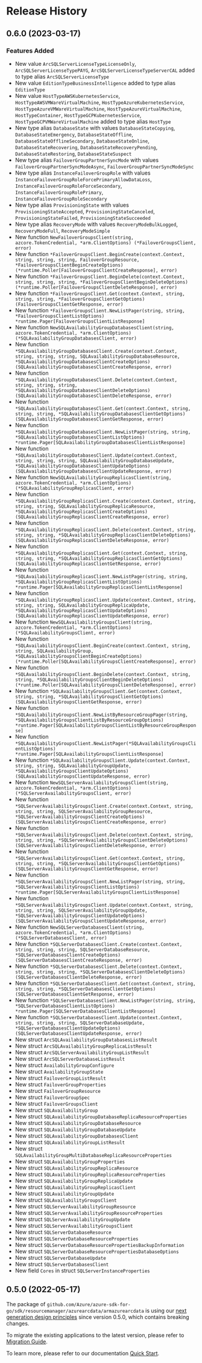 # Release History

## 0.6.0 (2023-03-17)
### Features Added

- New value `ArcSQLServerLicenseTypeLicenseOnly`, `ArcSQLServerLicenseTypePAYG`, `ArcSQLServerLicenseTypeServerCAL` added to type alias `ArcSQLServerLicenseType`
- New value `EditionTypeBusinessIntelligence` added to type alias `EditionType`
- New value `HostTypeAWSKubernetesService`, `HostTypeAWSVMWareVirtualMachine`, `HostTypeAzureKubernetesService`, `HostTypeAzureVMWareVirtualMachine`, `HostTypeAzureVirtualMachine`, `HostTypeContainer`, `HostTypeGCPKubernetesService`, `HostTypeGCPVMWareVirtualMachine` added to type alias `HostType`
- New type alias `DatabaseState` with values `DatabaseStateCopying`, `DatabaseStateEmergency`, `DatabaseStateOffline`, `DatabaseStateOfflineSecondary`, `DatabaseStateOnline`, `DatabaseStateRecovering`, `DatabaseStateRecoveryPending`, `DatabaseStateRestoring`, `DatabaseStateSuspect`
- New type alias `FailoverGroupPartnerSyncMode` with values `FailoverGroupPartnerSyncModeAsync`, `FailoverGroupPartnerSyncModeSync`
- New type alias `InstanceFailoverGroupRole` with values `InstanceFailoverGroupRoleForcePrimaryAllowDataLoss`, `InstanceFailoverGroupRoleForceSecondary`, `InstanceFailoverGroupRolePrimary`, `InstanceFailoverGroupRoleSecondary`
- New type alias `ProvisioningState` with values `ProvisioningStateAccepted`, `ProvisioningStateCanceled`, `ProvisioningStateFailed`, `ProvisioningStateSucceeded`
- New type alias `RecoveryMode` with values `RecoveryModeBulkLogged`, `RecoveryModeFull`, `RecoveryModeSimple`
- New function `NewFailoverGroupsClient(string, azcore.TokenCredential, *arm.ClientOptions) (*FailoverGroupsClient, error)`
- New function `*FailoverGroupsClient.BeginCreate(context.Context, string, string, string, FailoverGroupResource, *FailoverGroupsClientBeginCreateOptions) (*runtime.Poller[FailoverGroupsClientCreateResponse], error)`
- New function `*FailoverGroupsClient.BeginDelete(context.Context, string, string, string, *FailoverGroupsClientBeginDeleteOptions) (*runtime.Poller[FailoverGroupsClientDeleteResponse], error)`
- New function `*FailoverGroupsClient.Get(context.Context, string, string, string, *FailoverGroupsClientGetOptions) (FailoverGroupsClientGetResponse, error)`
- New function `*FailoverGroupsClient.NewListPager(string, string, *FailoverGroupsClientListOptions) *runtime.Pager[FailoverGroupsClientListResponse]`
- New function `NewSQLAvailabilityGroupDatabasesClient(string, azcore.TokenCredential, *arm.ClientOptions) (*SQLAvailabilityGroupDatabasesClient, error)`
- New function `*SQLAvailabilityGroupDatabasesClient.Create(context.Context, string, string, string, SQLAvailabilityGroupDatabaseResource, *SQLAvailabilityGroupDatabasesClientCreateOptions) (SQLAvailabilityGroupDatabasesClientCreateResponse, error)`
- New function `*SQLAvailabilityGroupDatabasesClient.Delete(context.Context, string, string, string, *SQLAvailabilityGroupDatabasesClientDeleteOptions) (SQLAvailabilityGroupDatabasesClientDeleteResponse, error)`
- New function `*SQLAvailabilityGroupDatabasesClient.Get(context.Context, string, string, string, *SQLAvailabilityGroupDatabasesClientGetOptions) (SQLAvailabilityGroupDatabasesClientGetResponse, error)`
- New function `*SQLAvailabilityGroupDatabasesClient.NewListPager(string, string, *SQLAvailabilityGroupDatabasesClientListOptions) *runtime.Pager[SQLAvailabilityGroupDatabasesClientListResponse]`
- New function `*SQLAvailabilityGroupDatabasesClient.Update(context.Context, string, string, string, SQLAvailabilityGroupDatabaseUpdate, *SQLAvailabilityGroupDatabasesClientUpdateOptions) (SQLAvailabilityGroupDatabasesClientUpdateResponse, error)`
- New function `NewSQLAvailabilityGroupReplicasClient(string, azcore.TokenCredential, *arm.ClientOptions) (*SQLAvailabilityGroupReplicasClient, error)`
- New function `*SQLAvailabilityGroupReplicasClient.Create(context.Context, string, string, string, SQLAvailabilityGroupReplicaResource, *SQLAvailabilityGroupReplicasClientCreateOptions) (SQLAvailabilityGroupReplicasClientCreateResponse, error)`
- New function `*SQLAvailabilityGroupReplicasClient.Delete(context.Context, string, string, string, *SQLAvailabilityGroupReplicasClientDeleteOptions) (SQLAvailabilityGroupReplicasClientDeleteResponse, error)`
- New function `*SQLAvailabilityGroupReplicasClient.Get(context.Context, string, string, string, *SQLAvailabilityGroupReplicasClientGetOptions) (SQLAvailabilityGroupReplicasClientGetResponse, error)`
- New function `*SQLAvailabilityGroupReplicasClient.NewListPager(string, string, *SQLAvailabilityGroupReplicasClientListOptions) *runtime.Pager[SQLAvailabilityGroupReplicasClientListResponse]`
- New function `*SQLAvailabilityGroupReplicasClient.Update(context.Context, string, string, string, SQLAvailabilityGroupReplicaUpdate, *SQLAvailabilityGroupReplicasClientUpdateOptions) (SQLAvailabilityGroupReplicasClientUpdateResponse, error)`
- New function `NewSQLAvailabilityGroupsClient(string, azcore.TokenCredential, *arm.ClientOptions) (*SQLAvailabilityGroupsClient, error)`
- New function `*SQLAvailabilityGroupsClient.BeginCreate(context.Context, string, string, SQLAvailabilityGroup, *SQLAvailabilityGroupsClientBeginCreateOptions) (*runtime.Poller[SQLAvailabilityGroupsClientCreateResponse], error)`
- New function `*SQLAvailabilityGroupsClient.BeginDelete(context.Context, string, string, *SQLAvailabilityGroupsClientBeginDeleteOptions) (*runtime.Poller[SQLAvailabilityGroupsClientDeleteResponse], error)`
- New function `*SQLAvailabilityGroupsClient.Get(context.Context, string, string, *SQLAvailabilityGroupsClientGetOptions) (SQLAvailabilityGroupsClientGetResponse, error)`
- New function `*SQLAvailabilityGroupsClient.NewListByResourceGroupPager(string, *SQLAvailabilityGroupsClientListByResourceGroupOptions) *runtime.Pager[SQLAvailabilityGroupsClientListByResourceGroupResponse]`
- New function `*SQLAvailabilityGroupsClient.NewListPager(*SQLAvailabilityGroupsClientListOptions) *runtime.Pager[SQLAvailabilityGroupsClientListResponse]`
- New function `*SQLAvailabilityGroupsClient.Update(context.Context, string, string, SQLAvailabilityGroupUpdate, *SQLAvailabilityGroupsClientUpdateOptions) (SQLAvailabilityGroupsClientUpdateResponse, error)`
- New function `NewSQLServerAvailabilityGroupsClient(string, azcore.TokenCredential, *arm.ClientOptions) (*SQLServerAvailabilityGroupsClient, error)`
- New function `*SQLServerAvailabilityGroupsClient.Create(context.Context, string, string, string, SQLServerAvailabilityGroupResource, *SQLServerAvailabilityGroupsClientCreateOptions) (SQLServerAvailabilityGroupsClientCreateResponse, error)`
- New function `*SQLServerAvailabilityGroupsClient.Delete(context.Context, string, string, string, *SQLServerAvailabilityGroupsClientDeleteOptions) (SQLServerAvailabilityGroupsClientDeleteResponse, error)`
- New function `*SQLServerAvailabilityGroupsClient.Get(context.Context, string, string, string, *SQLServerAvailabilityGroupsClientGetOptions) (SQLServerAvailabilityGroupsClientGetResponse, error)`
- New function `*SQLServerAvailabilityGroupsClient.NewListPager(string, string, *SQLServerAvailabilityGroupsClientListOptions) *runtime.Pager[SQLServerAvailabilityGroupsClientListResponse]`
- New function `*SQLServerAvailabilityGroupsClient.Update(context.Context, string, string, string, SQLServerAvailabilityGroupUpdate, *SQLServerAvailabilityGroupsClientUpdateOptions) (SQLServerAvailabilityGroupsClientUpdateResponse, error)`
- New function `NewSQLServerDatabasesClient(string, azcore.TokenCredential, *arm.ClientOptions) (*SQLServerDatabasesClient, error)`
- New function `*SQLServerDatabasesClient.Create(context.Context, string, string, string, SQLServerDatabaseResource, *SQLServerDatabasesClientCreateOptions) (SQLServerDatabasesClientCreateResponse, error)`
- New function `*SQLServerDatabasesClient.Delete(context.Context, string, string, string, *SQLServerDatabasesClientDeleteOptions) (SQLServerDatabasesClientDeleteResponse, error)`
- New function `*SQLServerDatabasesClient.Get(context.Context, string, string, string, *SQLServerDatabasesClientGetOptions) (SQLServerDatabasesClientGetResponse, error)`
- New function `*SQLServerDatabasesClient.NewListPager(string, string, *SQLServerDatabasesClientListOptions) *runtime.Pager[SQLServerDatabasesClientListResponse]`
- New function `*SQLServerDatabasesClient.Update(context.Context, string, string, string, SQLServerDatabaseUpdate, *SQLServerDatabasesClientUpdateOptions) (SQLServerDatabasesClientUpdateResponse, error)`
- New struct `ArcSQLAvailabilityGroupDatabasesListResult`
- New struct `ArcSQLAvailabilityGroupReplicaListResult`
- New struct `ArcSQLServerAvailabilityGroupListResult`
- New struct `ArcSQLServerDatabaseListResult`
- New struct `AvailabilityGroupConfigure`
- New struct `AvailabilityGroupState`
- New struct `FailoverGroupListResult`
- New struct `FailoverGroupProperties`
- New struct `FailoverGroupResource`
- New struct `FailoverGroupSpec`
- New struct `FailoverGroupsClient`
- New struct `SQLAvailabilityGroup`
- New struct `SQLAvailabilityGroupDatabaseReplicaResourceProperties`
- New struct `SQLAvailabilityGroupDatabaseResource`
- New struct `SQLAvailabilityGroupDatabaseUpdate`
- New struct `SQLAvailabilityGroupDatabasesClient`
- New struct `SQLAvailabilityGroupListResult`
- New struct `SQLAvailabilityGroupMultiDatabaseReplicaResourceProperties`
- New struct `SQLAvailabilityGroupProperties`
- New struct `SQLAvailabilityGroupReplicaResource`
- New struct `SQLAvailabilityGroupReplicaResourceProperties`
- New struct `SQLAvailabilityGroupReplicaUpdate`
- New struct `SQLAvailabilityGroupReplicasClient`
- New struct `SQLAvailabilityGroupUpdate`
- New struct `SQLAvailabilityGroupsClient`
- New struct `SQLServerAvailabilityGroupResource`
- New struct `SQLServerAvailabilityGroupResourceProperties`
- New struct `SQLServerAvailabilityGroupUpdate`
- New struct `SQLServerAvailabilityGroupsClient`
- New struct `SQLServerDatabaseResource`
- New struct `SQLServerDatabaseResourceProperties`
- New struct `SQLServerDatabaseResourcePropertiesBackupInformation`
- New struct `SQLServerDatabaseResourcePropertiesDatabaseOptions`
- New struct `SQLServerDatabaseUpdate`
- New struct `SQLServerDatabasesClient`
- New field `Cores` in struct `SQLServerInstanceProperties`


## 0.5.0 (2022-05-17)

The package of `github.com/Azure/azure-sdk-for-go/sdk/resourcemanager/azurearcdata/armazurearcdata` is using our [next generation design principles](https://azure.github.io/azure-sdk/general_introduction.html) since version 0.5.0, which contains breaking changes.

To migrate the existing applications to the latest version, please refer to [Migration Guide](https://aka.ms/azsdk/go/mgmt/migration).

To learn more, please refer to our documentation [Quick Start](https://aka.ms/azsdk/go/mgmt).